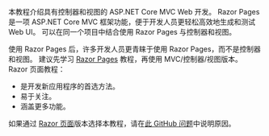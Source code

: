 本教程介绍具有控制器和视图的 ASP.NET Core MVC Web 开发。 Razor Pages 是一项 ASP.NET Core MVC 框架功能，便于开发人员更轻松高效地生成和测试 Web UI。 可以在同一个项目中结合使用 Razor Pages 与控制器和视图。

使用 Razor Pages 后，许多开发人员更青睐于使用 Razor Pages，而不是控制器和视图。 建议先学习 [Razor Pages](xref:tutorials/razor-pages/razor-pages-start) 教程，再使用 MVC/控制器/视图版本。 Razor 页面教程：

* 是开发新应用程序的首选方法。
* 易于关注。
* 涵盖更多功能。

如果通过 [Razor 页面](xref:tutorials/razor-pages/razor-pages-start)版本选择本教程，请在[此 GitHub 问题](https://github.com/aspnet/Docs/issues/6146)中说明原因。
